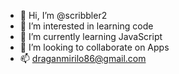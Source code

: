 - 👋 Hi, I’m @scribbler2
- 👀 I’m interested in learning code
- 🌱 I’m currently learning JavaScript 
- 💞️ I’m looking to collaborate on Apps
- 📫 draganmirilo86@gmail.com

<!---
scribbler2/scribbler2 is a ✨ special ✨ repository because its `README.md` (this file) appears on your GitHub profile.
You can click the Preview link to take a look at your changes.
--->
